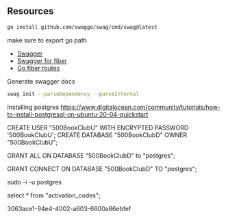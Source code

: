 
## Resources

```bash
go install github.com/swaggo/swag/cmd/swag@latest
```

make sure to export go path

- [Swagger](https://github.com/swaggo/swag#getting-started)
- [Swagger for fiber](https://github.com/arsmn/fiber-swagger)
- [Go fiber routes](https://dev.to/koddr/go-fiber-by-examples-delving-into-built-in-functions-1p3k#simple-routes)

Generate swagger docs
```bash
swag init --parseDependency --parseInternal
```


Installing postgres
https://www.digitalocean.com/community/tutorials/how-to-install-postgresql-on-ubuntu-20-04-quickstart


CREATE USER "500BookClubU" WITH ENCRYPTED PASSWORD '500BookClubU';
CREATE DATABASE "500BookClubD" OWNER "500BookClubU";


 GRANT ALL ON DATABASE  "500BookClubD" to "postgres";

 GRANT CONNECT ON DATABASE "500BookClubD" TO "postgres";



sudo -i -u postgres

select * from "activation_codes";

3063ace1-94e4-4002-a603-6600a86ebfef